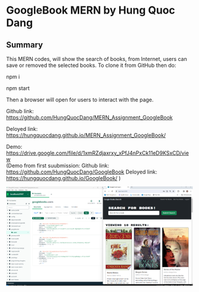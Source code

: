 # GoogleBook MERN  by Hung Quoc Dang



## Summary

This MERN codes,  will show the search of books, from Internet, users can save or removed the selected books. To clone it from GitHub then do:

npm i 

npm start

Then a browser will open for users to interact with the page.

Github link: https://github.com/HungQuocDang/MERN_Assignment_GoogleBook

Deloyed link: https://hungquocdang.github.io/MERN_Assignment_GoogleBook/

Demo: https://drive.google.com/file/d/1xmRZdjaxrxy_xPfJ4nPxCk11eD9KSxCD/view  
(Demo from first suubmission:
Github link: https://github.com/HungQuocDang/GoogleBook
Deloyed link: https://hungquocdang.github.io/GoogleBook/ )



![Alt text](BooksAndDbase.png)
